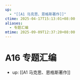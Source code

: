 ```yaml
---
up:
  - "[[A1 马克思、恩格斯著作]]"
ctime: 2025-04-17T15:13:01+08:00
aliases:
  - 专题汇编
mtime: 2025-09-09T12:37:20+08:00
---
```


# A16 专题汇编

- up: [[A1 马克思、恩格斯著作]]
